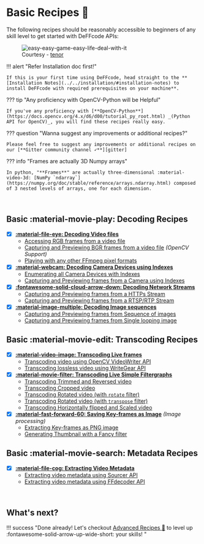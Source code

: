 <!--
===============================================
DeFFcode library source-code is deployed under the Apache 2.0 License:

Copyright (c) 2021 Abhishek Thakur(@abhiTronix) <abhi.una12@gmail.com>

Licensed under the Apache License, Version 2.0 (the "License");
you may not use this file except in compliance with the License.
You may obtain a copy of the License at

   http://www.apache.org/licenses/LICENSE-2.0

Unless required by applicable law or agreed to in writing, software
distributed under the License is distributed on an "AS IS" BASIS,
WITHOUT WARRANTIES OR CONDITIONS OF ANY KIND, either express or implied.
See the License for the specific language governing permissions and
limitations under the License.
===============================================
-->

# Basic Recipes :cake:


The following recipes should be reasonably accessible to beginners of any skill level to get started with DeFFcode APIs:


<figure>
<img src="https://c.tenor.com/uYqsM9uIyuYAAAAC/simple-easy.gif" loading="lazy" alt="easy-easy-game-easy-life-deal-with-it" />
<figcaption>Courtesy - <a href="https://tenor.com/view/simple-easy-easy-game-easy-life-deal-with-it-gif-9276124">tenor</a></figcaption>
</figure>

!!! alert "Refer Installation doc first!"

    If this is your first time using DeFFcode, head straight to the **[Installation Notes](../../installation/#installation-notes) to install DeFFcode with required prerequisites on your machine**.


??? tip "Any proficiency with OpenCV-Python will be Helpful"
    
    If you've any proficiency with [**OpenCV-Python**](https://docs.opencv.org/4.x/d6/d00/tutorial_py_root.html) _(Python API for OpenCV)_, you will find these recipes really easy. 

??? question "Wanna suggest any improvements or additional recipes?"

    Please feel free to suggest any improvements or additional recipes on our [**Gitter community channel ➶**][gitter]

??? info "Frames are actually 3D Numpy arrays"
    
    In python, "**Frames**" are actually three-dimensional :material-video-3d: [NumPy `ndarray`](https://numpy.org/doc/stable/reference/arrays.ndarray.html) composed of 3 nested levels of arrays, one for each dimension.


&thinsp;

## Basic :material-movie-play: Decoding Recipes

- [x] **[:material-file-eye: Decoding Video files](../basic/decode-video-files/#decoding-video-files)**
    - [Accessing RGB frames from a video file](../basic/decode-video-files/#accessing-rgb-frames-from-a-video-file)
    - [Capturing and Previewing BGR frames from a video file](../basic/decode-video-files/#capturing-and-previewing-bgr-frames-from-a-video-file) _(OpenCV Support)_
    - [Playing with any other FFmpeg pixel formats](../basic/decode-video-files/#capturing-and-previewing-bgr-frames-from-a-video-file)
- [x] **[:material-webcam: Decoding Camera Devices using Indexes](../basic/decode-camera-devices)**
    - [Enumerating all Camera Devices with Indexes](../basic/decode-camera-devices/#enumerating-all-camera-devices-with-indexes)
    - [Capturing and Previewing frames from a Camera using Indexes](../basic/decode-camera-devices/#capturing-and-previewing-frames-from-a-camera-using-indexes)
- [x] **[:fontawesome-solid-cloud-arrow-down: Decoding Network Streams](../basic/decode-network-streams/#decoding-network-streams)**
    - [Capturing and Previewing frames from a HTTPs Stream](../basic/decode-network-streams/#capturing-and-previewing-frames-from-a-https-stream)
    - [Capturing and Previewing frames from a RTSP/RTP Stream](../basic/decode-network-streams/#capturing-and-previewing-frames-from-a-rtsprtp-stream)
- [x] **[:material-image-multiple: Decoding Image sequences](../basic/decode-image-sequences/#decoding-image-sequences)**
    - [Capturing and Previewing frames from Sequence of images](../basic/decode-image-sequences/#capturing-and-previewing-frames-from-sequence-of-images)
    - [Capturing and Previewing frames from Single looping image](../basic/decode-image-sequences/#capturing-and-previewing-frames-from-single-looping-image)

<div class="spacer"></div>

## Basic :material-movie-edit: Transcoding Recipes

- [x] **[:material-video-image: Transcoding Live frames](../basic/transcode-live-frames/)**
    - [Transcoding video using OpenCV VideoWriter API](../basic/transcode-live-frames/#transcoding-video-using-opencv-videowriter-api)
    - [Transcoding lossless video using WriteGear API](../basic/transcode-live-frames/#transcoding-lossless-video-using-writegear-api)
- [x] **[:material-movie-filter: Transcoding Live Simple Filtergraphs](../basic/transcode-live-frames-simplegraphs/#transcoding-live-simple-filtergraphs)**
    - [Transcoding Trimmed and Reversed video](../basic/transcode-live-frames-simplegraphs/#transcoding-trimmed-and-reversed-video)
    - [Transcoding Cropped video](../basic/transcode-live-frames-simplegraphs/#transcoding-cropped-video)
    - [Transcoding Rotated video (with `rotate` filter)](../basic/transcode-live-frames-simplegraphs/#transcoding-rotated-video-with-rotate-filter)
    - [Transcoding Rotated video (with `transpose` filter)](../basic/transcode-live-frames-simplegraphs/#transcoding-rotated-video-with-transpose-filter)   
    - [Transcoding Horizontally flipped and Scaled video](../basic/transcode-live-frames-simplegraphs/#transcoding-horizontally-flipped-and-scaled-video)
- [x] **[:material-fast-forward-60: Saving Key-frames as Image](../basic/save-keyframe-image/#saving-key-frames-as-image)** _(Image processing)_
    - [Extracting Key-frames as PNG image](../basic/save-keyframe-image/#extracting-key-frames-as-png-image)
    - [Generating Thumbnail with a Fancy filter](../basic/save-keyframe-image/#generating-thumbnail-with-a-fancy-filter)

<div class="spacer"></div>

## Basic :material-movie-search: Metadata Recipes

- [x] **[:material-file-cog: Extracting Video Metadata](../basic/extract-video-metadata/#extracting-video-metadata)**
    - [Extracting video metadata using Sourcer API](../basic/extract-video-metadata/#extracting-video-metadata-using-sourcer-api)
    - [Extracting video metadata using FFdecoder API](../basic/extract-video-metadata/#extracting-video-metadata-using-ffdecoder-api)



&thinsp;


## What's next?

!!! success "Done already! Let's checkout [Advanced Recipes :croissant:](../advanced) to level up :fontawesome-solid-arrow-up-wide-short: your skills! " 


&thinsp;


<!--
External URLs
-->
[gitter]: https://gitter.im/deffcode-python/community
[ffmpeg]:https://www.ffmpeg.org/